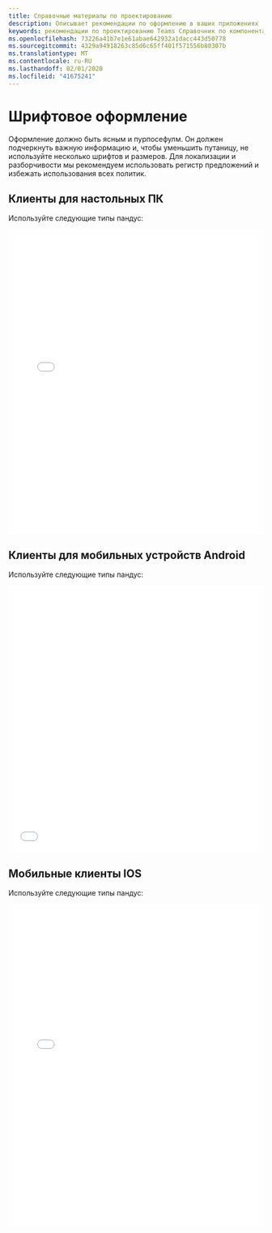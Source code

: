 ```yaml
---
title: Справочные материалы по проектированию
description: Описывает рекомендации по оформлению в ваших приложениях
keywords: рекомендации по проектированию Teams Справочник по компонентам
ms.openlocfilehash: 73226a41b7e1e61abae642932a1dacc443d50778
ms.sourcegitcommit: 4329a94918263c85d6c65ff401f571556b80307b
ms.translationtype: MT
ms.contentlocale: ru-RU
ms.lasthandoff: 02/01/2020
ms.locfileid: "41675241"
---
```

# <a name="typography"></a>Шрифтовое оформление

Оформление должно быть ясным и пурпосефулм. Он должен подчеркнуть важную информацию и, чтобы уменьшить путаницу, не используйте несколько шрифтов и размеров. Для локализации и разборчивости мы рекомендуем использовать регистр предложений и избежать использования всех политик.

## <a name="desktop-clients"></a>Клиенты для настольных ПК

Используйте следующие типы пандус:
<iframe height='600' scrolling='no' title='Рекомендации по проектированию Microsoft Teams — линейный пандус' src='//codepen.io/msteams/embed/xPxxQz/?height=687&theme-id=31655&default-tab=result&embed-version=2' frameborder='no' allowtransparency='true' allowfullscreen='true' style='width: 100%; overflow:hidden;margin:0; padding:0; border:none; '>Ознакомьтесь с разделом "перо по проектированию Microsoft teams: Microsoft Teams (@msteams) на Кодепен.</iframe>

## <a name="mobile-android-clients"></a>Клиенты для мобильных устройств Android

Используйте следующие типы пандус:
<iframe height="525" style="width: 100%; " scrolling="no" title="Рекомендации по проектированию для Microsoft Teams Android: типографские" src="//codepen.io/msteams/embed/vYBWOoX/?height=565&theme-id=31655&default-tab=result" frameborder="no" allowtransparency="true" allowfullscreen="true">
Ознакомьтесь с разделом перо <a href='https://codepen.io/msteams/pen/vYBWOoX/'>Microsoft Teams Android — руководство</a> по оформлению Билла блисс (<a href='https://codepen.io/msteams'>@msteams</a>) на <a href='https://codepen.io'>кодепен</a>.
</iframe>

## <a name="mobile-ios-clients"></a>Мобильные клиенты IOS

Используйте следующие типы пандус:
<iframe height="635" style="width: 100%; " scrolling="no" title="Рекомендации по проектированию Microsoft Teams для IOS" src="//codepen.io/msteams/embed/qBWVWjw/?height=825&theme-id=31655&default-tab=result&editable=true" frameborder="no" allowtransparency="true" allowfullscreen="true">
Ознакомьтесь с разделом перо <a href='https://codepen.io/msteams/pen/qBWVWjw/'>Microsoft Teams для iOS — руководство по оформлению</a> блисс (<a href='https://codepen.io/msteams'>@msteams</a>) на <a href='https://codepen.io'>кодепен</a>.
</iframe>
